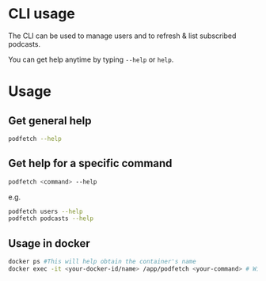 # CLI usage

The CLI can be used to manage users and to refresh & list subscribed podcasts.

You can get help anytime by typing `--help` or `help`.

# Usage

## Get general help

```bash
podfetch --help
```

## Get help for a specific command

```bash
podfetch <command> --help
```

e.g. 

```bash
podfetch users --help
podfetch podcasts --help
```


## Usage in docker

```bash
docker ps #This will help obtain the container's name
docker exec -it <your-docker-id/name> /app/podfetch <your-command> # Will execute your desired command in the container
```

